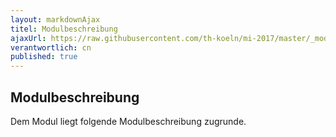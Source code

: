 ```yaml
---
layout: markdownAjax
titel: Modulbeschreibung
ajaxUrl: https://raw.githubusercontent.com/th-koeln/mi-2017/master/_modulbeschreibungen-master/MA_WTW_Modul_Web-Technologien.md
verantwortlich: cn
published: true
---
```


## Modulbeschreibung

Dem Modul liegt folgende Modulbeschreibung zugrunde.

